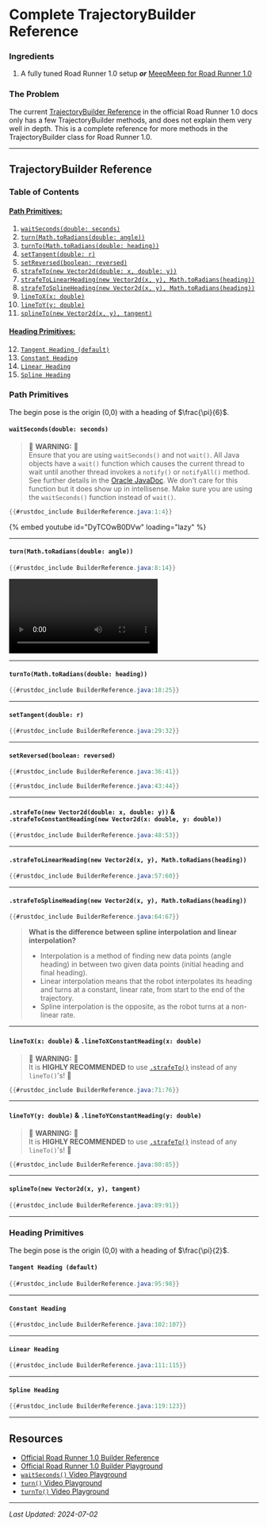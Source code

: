# Complete TrajectoryBuilder Reference

### Ingredients

1. A fully tuned Road Runner 1.0 setup _**or**_ [MeepMeep for Road Runner 1.0](https://github.com/acmerobotics/MeepMeep)

### The Problem

The current [TrajectoryBuilder Reference](https://rr.brott.dev/docs/v1-0/builder-ref/) in 
the official Road Runner 1.0 docs only has a few TrajectoryBuilder methods, and does
not explain them very well in depth. This is a complete reference for more methods in
the TrajectoryBuilder class for Road Runner 1.0.

---

## TrajectoryBuilder Reference  

### Table of Contents

#### [Path Primitives:](https://arushyadlapati.github.io/cookbook/roadrunner_10/complete_trajectorybuilder_reference.html#path-primitives-1)
1. [`waitSeconds(double: seconds)`](https://arushyadlapati.github.io/cookbook/roadrunner_10/complete_trajectorybuilder_reference.html#waitsecondsdouble-seconds)
2. [`turn(Math.toRadians(double: angle))`](https://arushyadlapati.github.io/cookbook/roadrunner_10/complete_trajectorybuilder_reference.html#turnmathtoradiansdouble-angle)
3. [`turnTo(Math.toRadians(double: heading))`](https://arushyadlapati.github.io/cookbook/roadrunner_10/complete_trajectorybuilder_reference.html#turntomathtoradiansdouble-heading)
4. [`setTangent(double: r)`](https://arushyadlapati.github.io/cookbook/roadrunner_10/complete_trajectorybuilder_reference.html#settangentdouble-r)
5. [`setReversed(boolean: reversed)`](https://arushyadlapati.github.io/cookbook/roadrunner_10/complete_trajectorybuilder_reference.html#setreversedboolean-reversed)
6. [`strafeTo(new Vector2d(double: x, double: y))`](https://arushyadlapati.github.io/cookbook/roadrunner_10/complete_trajectorybuilder_reference.html#strafetonew-vector2ddouble-x-double-y--strafetoconstantheadingnew-vector2dx-double-y-double)
7. [`strafeToLinearHeading(new Vector2d(x, y), Math.toRadians(heading))`](https://arushyadlapati.github.io/cookbook/roadrunner_10/complete_trajectorybuilder_reference.html#strafetolinearheadingnew-vector2dx-y-mathtoradiansheading)
8. [`strafeToSplineHeading(new Vector2d(x, y), Math.toRadians(heading))`](https://arushyadlapati.github.io/cookbook/roadrunner_10/complete_trajectorybuilder_reference.html#strafetosplineheadingnew-vector2dx-y-mathtoradiansheading)
9. [`lineToX(x: double)`](https://arushyadlapati.github.io/cookbook/roadrunner_10/complete_trajectorybuilder_reference.html#linetoxx-double--linetoxconstantheadingx-double)
10. [`lineToY(y: double)`](https://arushyadlapati.github.io/cookbook/roadrunner_10/complete_trajectorybuilder_reference.html#linetoyy-double--linetoyconstantheadingy-double)
11. [`splineTo(new Vector2d(x, y), tangent)`](https://arushyadlapati.github.io/cookbook/roadrunner_10/complete_trajectorybuilder_reference.html#splinetonew-vector2dx-y-tangent)

#### [Heading Primitives:](https://arushyadlapati.github.io/cookbook/roadrunner_10/complete_trajectorybuilder_reference.html#heading-primitives-1)
12. [`Tangent Heading (default)`](https://arushyadlapati.github.io/cookbook/roadrunner_10/complete_trajectorybuilder_reference.html#tangent-heading-default)
13. [`Constant Heading`](https://arushyadlapati.github.io/cookbook/roadrunner_10/complete_trajectorybuilder_reference.html#constant-heading)
14. [`Linear Heading`](https://arushyadlapati.github.io/cookbook/roadrunner_10/complete_trajectorybuilder_reference.html#linear-heading)
15. [`Spline Heading`](https://arushyadlapati.github.io/cookbook/roadrunner_10/complete_trajectorybuilder_reference.html#spline-heading)

### Path Primitives

The begin pose is the origin (0,0) with a heading of $\frac{\pi}{6}$.

#### `waitSeconds(double: seconds)`

> 🚨 **WARNING:** 🚨  
> Ensure that you are using `waitSeconds()` and not `wait()`. All Java objects have a `wait()` function which causes the current thread to wait until another thread invokes a `notify()` or `notifyAll()` method. See further details in the [Oracle JavaDoc](https://docs.oracle.com/javase/7/docs/api/java/lang/Object.html#wait()). We don't care for this function but it does show up in intellisense. Make sure you are using the `waitSeconds()` function instead of `wait()`.

```java
{{#rustdoc_include BuilderReference.java:1:4}}
```

{% embed youtube id="DyTCOwB0DVw" loading="lazy" %}

---

#### `turn(Math.toRadians(double: angle))`

```java
{{#rustdoc_include BuilderReference.java:8:14}}
```

![](/src/roadrunner_10/BuilderReferenceVideos/turn().mp4)

---

#### `turnTo(Math.toRadians(double: heading))`

```java
{{#rustdoc_include BuilderReference.java:18:25}}
```

---

#### `setTangent(double: r)`

```java
{{#rustdoc_include BuilderReference.java:29:32}}
```

---

#### `setReversed(boolean: reversed)`

```java
{{#rustdoc_include BuilderReference.java:36:41}}
```

```java
{{#rustdoc_include BuilderReference.java:43:44}}
```

---

#### `.strafeTo(new Vector2d(double: x, double: y))` & `.strafeToConstantHeading(new Vector2d(x: double, y: double))`

```java
{{#rustdoc_include BuilderReference.java:48:53}}
```

---

#### `.strafeToLinearHeading(new Vector2d(x, y), Math.toRadians(heading))`

```java
{{#rustdoc_include BuilderReference.java:57:60}}
```

---

#### `.strafeToSplineHeading(new Vector2d(x, y), Math.toRadians(heading))`

```java
{{#rustdoc_include BuilderReference.java:64:67}}
```

> **What is the difference between spline interpolation and linear interpolation?** 
> - Interpolation is a method of finding new data points (angle heading) in between two given data points (initial heading and final heading).
> - Linear interpolation means that the robot interpolates its heading and turns at a constant, linear rate, from start to the end of the trajectory.
> - Spline interpolation is the opposite, as the robot turns at a non-linear rate.

---

#### `lineToX(x: double)` & `.lineToXConstantHeading(x: double)`

> 🚨 **WARNING:** 🚨  
> It is **HIGHLY RECOMMENDED** to use [`.strafeTo()`](https://arushyadlapati.github.io/cookbook/roadrunner_10/complete_trajectorybuilder_reference.html) instead of any `lineTo()`'s! 🚨 

```java
{{#rustdoc_include BuilderReference.java:71:76}}
```

---

#### `lineToY(y: double)` & `.lineToYConstantHeading(y: double)`

> 🚨 **WARNING:** 🚨  
> It is **HIGHLY RECOMMENDED** to use [`.strafeTo()`](https://arushyadlapati.github.io/cookbook/roadrunner_10/complete_trajectorybuilder_reference.html) instead of any `lineTo()`'s! 🚨

```java
{{#rustdoc_include BuilderReference.java:80:85}}
```

---

#### `splineTo(new Vector2d(x, y), tangent)`

```java
{{#rustdoc_include BuilderReference.java:89:91}}
```

---

### Heading Primitives

The begin pose is the origin (0,0) with a heading of $\frac{\pi}{2}$.

#### `Tangent Heading (default)`

```java
{{#rustdoc_include BuilderReference.java:95:98}}
```

---

#### `Constant Heading`

```java
{{#rustdoc_include BuilderReference.java:102:107}}
```

---

#### `Linear Heading`

```java
{{#rustdoc_include BuilderReference.java:111:115}}
```

---

#### `Spline Heading`

```java
{{#rustdoc_include BuilderReference.java:119:123}}
```

---


## Resources

- [Official Road Runner 1.0 Builder Reference](https://rr.brott.dev/docs/v1-0/builder-ref/)
- [Official Road Runner 1.0 Builder Playground](https://rr.brott.dev/playground/)
- [`waitSeconds()` Video Playground](https://rr.brott.dev/playground/?367582b88299b654)
- [`turn()` Video Playground](https://rr.brott.dev/playground/?5a434271b239e5bc )
- [`turnTo()` Video Playground](https://rr.brott.dev/playground/?ad40438ae13740f7)


---
*Last Updated: 2024-07-02*


